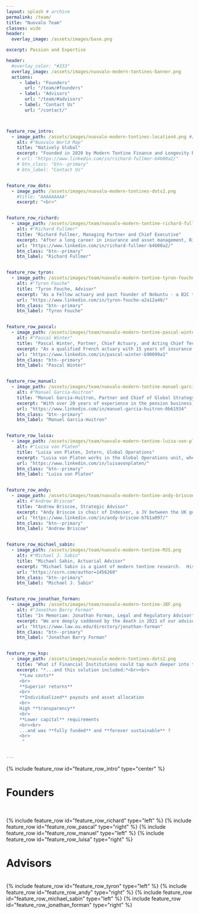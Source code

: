 ```yaml
---
layout: splash # archive
permalink: /team/
title: "Nuovalo Team"
classes: wide
header:
  overlay_image: /assets/images/base.png

excerpt: Passion and Expertise

header:
  #overlay_color: "#333"
  overlay_image: /assets/images/nuovalo-modern-tontines-banner.png
  actions:
     - label: "Founders"
       url: "/team/#founders"
     - label: "Advisors"
       url: "/team/#advisors"
     - label: "Contact Us"
       url: "/contact/"



feature_row_intro:
  - image_path: /assets/images/nuovalo-modern-tontines-location4.png #/assets/images/nuovalo-gear-name.png
    alt: #"Nuovalo World Map"
    title: "Natively Global"
    excerpt: "Founded in 2020 by Modern Tontine Finance and Longevity Risk-Sharing enthusiasts around the world, Nuovalo is inherently global, just like the pension underfunding problem we aim to solve"
    # url: "https://www.linkedin.com/in/richard-fullmer-b4b00a2/"
    # btn_class: "btn--primary"
    # btn_label: "Contact Us"


feature_row_dots:
  - image_path: /assets/images/nuovalo-modern-tontines-dots2.png
    #title: "AAAAAAAAA"
    excerpt: "<br>"


feature_row_richard:
  - image_path: /assets/images/team/nuovalo-modern-tontine-richard-fullmer.png #nuovalo-team-rf.png
    alt: #"Richard Fullmer"
    title: "Richard Fullmer, Managing Partner and Chief Executive"
    excerpt: "After a long career in insurance and asset management, Richard founded [**Nuova Longevità Research**](https://www.nuovalongevita.com/) and helped pioneer the field of Modern Tontine Finance in collaboration with fellow researchers Michael Sabin and Jonathan Forman. After producing several publications on the subject, Richard assembled the Nuovalo team to make modern tontines a practical alternative to conventional pensions and portfolio drawdown approaches."
    url: "https://www.linkedin.com/in/richard-fullmer-b4b00a2/"
    btn_class: "btn--primary"
    btn_label: "Richard Fullmer"


feature_row_tyron:
  - image_path: /assets/images/team/nuovalo-modern-tontine-tyron-fouche.png
    alt: #"Tyron Fouche"
    title: "Tyron Fouche, Advisor"
    excerpt: "As a Fellow actuary and past founder of Nobuntu - a B2C tontine venture in South Africa and a Techstars accelerator graduate - Tyron is a passionate entrepreneur with a taste for solving complex problematics. His role is to foster the EMEA business operations and Nuovalo's development"
    url: "https://www.linkedin.com/in/tyron-fouche-a2a12a40/"
    btn_class: "btn--primary"
    btn_label: "Tyron Fouche"


feature_row_pascal:
  - image_path: /assets/images/team/nuovalo-modern-tontine-pascal-winter.png
    alt: #"Pascal Winter"
    title: "Pascal Winter, Partner, Chief Actuary, and Acting Chief Technology Officer"
    excerpt: "As a qualified French actuary with 15 years of insurance experience across Asia, various managerial level positions and strong taste for technology, Pascal was naturally attracted by the simplicity and efficiency of Modern Tontines. His role is to implement Modern Tontines Services and to drive Nuovalo's development"
    url: "https://www.linkedin.com/in/pascal-winter-b90099a1"
    btn_class: "btn--primary"
    btn_label: "Pascal Winter"


feature_row_manuel:
  - image_path: /assets/images/team/nuovalo-modern-tontine-manuel-garcia-huitron.png
    alt: #"Manuel Garcia-Huitron"
    title: "Manuel Garcia-Huitron, Partner and Chief of Global Strategy and Expansion"
    excerpt: "With over 20 years of experience in the pension business globally, Manuel is a leading expert in pension design, reform, and regulation. Manuel's role is to drive the Americas business operations and Nuovalo's global strategy."
    url: "https://www.linkedin.com/in/manuel-garcia-huitron-0b61934"
    btn_class: "btn--primary"
    btn_label: "Manuel Garcia-Huitron"


feature_row_luisa:
  - image_path: /assets/images/team/nuovalo-modern-tontine-luisa-von-platen.png
    alt: #"Luisa von Platen"
    title: "Luisa von Platen, Intern, Global Operations"
    excerpt: "Luisa von Platen works in the Global Operations unit, where her roles include research and marketing. Research topics include behavioral finance and the pension issues so often overlooked by members of Generation Z. She specializes in emerging markets and is a recent graduate of Maastricht University in the Netherlands."
    url: "https://www.linkedin.com/in/luisavonplaten/"
    btn_class: "btn--primary"
    btn_label: "Luisa von Platen"


feature_row_andy:
  - image_path: /assets/images/team/nuovalo-modern-tontine-andy-briscoe.png
    alt: #"Andrew Briscoe"
    title: "Andrew Briscoe, Strategic Advisor"
    excerpt: "Andy Briscoe is chair of Indesser, a JV between the UK government and Equifax set up to manage consumer debt to government departments more effectively and responsibly. Following an executive career in financial services and private equity, he chaired the Money Advice Service for HM Treasury between 2013-2019. In 2006 Andy founded Life Trust, an innovative company offering longevity risk sharing solutions in the UK."
    url: "https://www.linkedin.com/in/andy-briscoe-b7b1a097/"
    btn_class: "btn--primary"
    btn_label: "Andrew Briscoe"


feature_row_michael_sabin:
  - image_path: /assets/images/team/nuovalo-modern-tontine-MJS.png
    alt: #"Michael J. Sabin"
    title: "Michael Sabin, Actuarial Advisor"
    excerpt: "Michael Sabin is a giant of modern tontine research.  His groundbreaking work includes major innovations in actuarially-fair tontine design and the mathematical methods to support it."
    url: "https://ssrn.com/author=1456260"
    btn_class: "btn--primary"
    btn_label: "Michael J. Sabin"


feature_row_jonathan_forman:
  - image_path: /assets/images/team/nuovalo-modern-tontine-JBF.png
    alt: #"Jonathan Barry Forman"
    title: "In Memoriam: Jonathan Forman, Legal and Regulatory Advisor"
    excerpt: "We are deeply saddened by the death in 2021 of our advisor, collaborator, and friend, professor Jonathan Barry Forman. Jon was the Kenneth E. McAfee Centennial Chair in Law at the University of Oklahoma, where he taught courses on tax and pension law. Professor Forman also served in Washington, DC as the Professor in Residence for the Internal Revenue Service Office of Chief Counsel for the 2009–2010 academic year, and he was a member of the Board of Trustees of the Oklahoma Public Employees Retirement System (OPERS) from 2003 through 2011. He has written extensively on the legal and regulatory considerations of tontine pensions."
    url: "https://www.law.ou.edu/directory/jonathan-forman"
    btn_class: "btn--primary"
    btn_label: "Jonathan Barry Forman"


feature_row_ksp:
  - image_path: /assets/images/nuovalo-modern-tontines-dots2.png
    title: "What if Financial Institutions could tap much deeper into the underserved retirement market ?"
    excerpt: "*...and this solution included:*<br><br>
     **Low costs**
     <br>
     **Superior returns**
     <br>
     **Individualized** payouts and asset allocation
     <br>
     High **transparency**
     <br>
     **Lower capital** requirements
     <br><br>
     ...and was **fully funded** and **forever sustainable** ?
     <br>
      "


---
```


{% include feature_row id="feature_row_intro" type="center" %}


# Founders
<br>

{% include feature_row id="feature_row_richard" type="left" %}
{% include feature_row id="feature_row_pascal" type="right" %}
{% include feature_row id="feature_row_manuel" type="left" %}
{% include feature_row id="feature_row_luisa" type="right" %}
<br>

# Advisors
<br>
{% include feature_row id="feature_row_tyron" type="left" %}
{% include feature_row id="feature_row_andy" type="right" %}
{% include feature_row id="feature_row_michael_sabin" type="left" %}
{% include feature_row id="feature_row_jonathan_forman" type="right" %}
